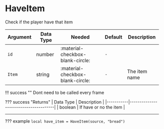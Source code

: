 # HaveItem
Check if the player have that item

| Argument              | Data Type                            | Needed                    | Default                       | Description
| ----------------------| ------------------------------------ | ------------------------- |-------------------------------|-------------
| `id`                | number | :material-checkbox-blank-circle: | `-` |
| `Item`                | string | :material-checkbox-blank-circle: | `-` | The item name

!!! success ""
    Dont need to be called every frame

??? success "Returns"
    | Data Type | Description                           |
    |-----------|---------------------------------------|
    | boolean   | If have or no the item                           |


---
??? example
    ```
    local have_item = HaveItem(source, "bread")
    ```